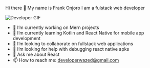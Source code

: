 Hi there 👋 My name is Frank Onjoro
I am a fulstack web developer

![Developer GIF](href="https://tenor.com/view/developer-gif-23414225)


- 🔭 I’m currently working on Mern projects
- 🌱 I’m currently learning Kotlin and React Native for mobile app development
- 👯 I’m looking to collaborate on fullstack web applications
- 🤔 I’m looking for help with debugging react native apks
- 💬 Ask me about React
- 📫 How to reach me: developerwazed@gmail.com
